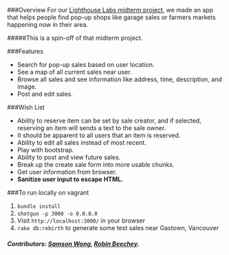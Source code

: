 ###Overview
For our [Lighthouse Labs midterm project](https://github.com/jerath/junk-hunters), we made an app that helps people find pop-up shops like garage sales or farmers markets happening now in their area.

#####This is a spin-off of that midterm project.

###Features
* Search for pop-up sales based on user location.
* See a map of all current sales near user.
* Browse all sales and see information like address, time, description, and image.
* Post and edit sales.

###Wish List
* Ability to reserve item can be set by sale creator, and if selected, reserving an item will sends a text to the sale owner.
* It should be apparent to all users that an item is reserved.
* Ability to edit all sales instead of most recent.
* Play with bootstrap.
* Ability to post and view future sales.
* Break up the create sale form into more usable chunks.
* Get user information from browser.
* **Sanitize user input to escape HTML.**

###To run locally on vagrant
1. `bundle install`
2. `shotgun -p 3000 -o 0.0.0.0`
3. Visit `http://localhost:3000/` in your browser
4. `rake db:rebirth` to generate some test sales near Gastown, Vancouver

##### Contributors: [Samson Wong](https://github.com/samwongson), [Robin Beechey](https://github.com/robinbeechey).
